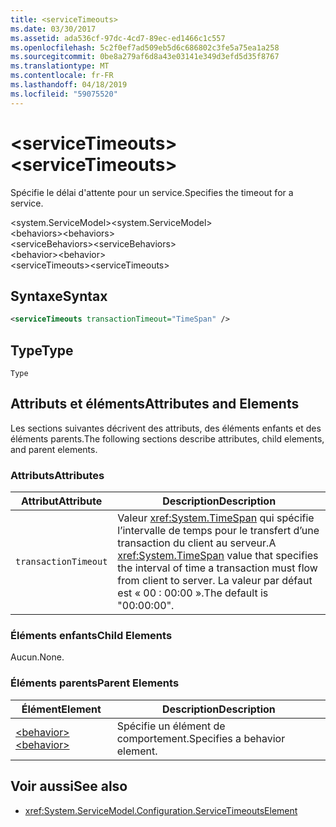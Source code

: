 ```yaml
---
title: <serviceTimeouts>
ms.date: 03/30/2017
ms.assetid: ada536cf-97dc-4cd7-89ec-ed1466c1c557
ms.openlocfilehash: 5c2f0ef7ad509eb5d6c686802c3fe5a75ea1a258
ms.sourcegitcommit: 0be8a279af6d8a43e03141e349d3efd5d35f8767
ms.translationtype: MT
ms.contentlocale: fr-FR
ms.lasthandoff: 04/18/2019
ms.locfileid: "59075520"
---
```

# <a name="servicetimeouts"></a><span data-ttu-id="f70d0-101">\<serviceTimeouts></span><span class="sxs-lookup"><span data-stu-id="f70d0-101">\<serviceTimeouts></span></span>
<span data-ttu-id="f70d0-102">Spécifie le délai d'attente pour un service.</span><span class="sxs-lookup"><span data-stu-id="f70d0-102">Specifies the timeout for a service.</span></span>  
  
 <span data-ttu-id="f70d0-103">\<system.ServiceModel></span><span class="sxs-lookup"><span data-stu-id="f70d0-103">\<system.ServiceModel></span></span>  
<span data-ttu-id="f70d0-104">\<behaviors></span><span class="sxs-lookup"><span data-stu-id="f70d0-104">\<behaviors></span></span>  
<span data-ttu-id="f70d0-105">\<serviceBehaviors></span><span class="sxs-lookup"><span data-stu-id="f70d0-105">\<serviceBehaviors></span></span>  
<span data-ttu-id="f70d0-106">\<behavior></span><span class="sxs-lookup"><span data-stu-id="f70d0-106">\<behavior></span></span>  
<span data-ttu-id="f70d0-107">\<serviceTimeouts></span><span class="sxs-lookup"><span data-stu-id="f70d0-107">\<serviceTimeouts></span></span>  
  
## <a name="syntax"></a><span data-ttu-id="f70d0-108">Syntaxe</span><span class="sxs-lookup"><span data-stu-id="f70d0-108">Syntax</span></span>  
  
```xml  
<serviceTimeouts transactionTimeout="TimeSpan" />
```  
  
## <a name="type"></a><span data-ttu-id="f70d0-109">Type</span><span class="sxs-lookup"><span data-stu-id="f70d0-109">Type</span></span>  
 `Type`  
  
## <a name="attributes-and-elements"></a><span data-ttu-id="f70d0-110">Attributs et éléments</span><span class="sxs-lookup"><span data-stu-id="f70d0-110">Attributes and Elements</span></span>  
 <span data-ttu-id="f70d0-111">Les sections suivantes décrivent des attributs, des éléments enfants et des éléments parents.</span><span class="sxs-lookup"><span data-stu-id="f70d0-111">The following sections describe attributes, child elements, and parent elements.</span></span>  
  
### <a name="attributes"></a><span data-ttu-id="f70d0-112">Attributs</span><span class="sxs-lookup"><span data-stu-id="f70d0-112">Attributes</span></span>  
  
|<span data-ttu-id="f70d0-113">Attribut</span><span class="sxs-lookup"><span data-stu-id="f70d0-113">Attribute</span></span>|<span data-ttu-id="f70d0-114">Description</span><span class="sxs-lookup"><span data-stu-id="f70d0-114">Description</span></span>|  
|---------------|-----------------|  
|`transactionTimeout`|<span data-ttu-id="f70d0-115">Valeur <xref:System.TimeSpan> qui spécifie l’intervalle de temps pour le transfert d’une transaction du client au serveur.</span><span class="sxs-lookup"><span data-stu-id="f70d0-115">A <xref:System.TimeSpan> value that specifies the interval of time a transaction must flow from client to server.</span></span> <span data-ttu-id="f70d0-116">La valeur par défaut est « 00 : 00:00 ».</span><span class="sxs-lookup"><span data-stu-id="f70d0-116">The default is "00:00:00".</span></span>|  
  
### <a name="child-elements"></a><span data-ttu-id="f70d0-117">Éléments enfants</span><span class="sxs-lookup"><span data-stu-id="f70d0-117">Child Elements</span></span>  
 <span data-ttu-id="f70d0-118">Aucun.</span><span class="sxs-lookup"><span data-stu-id="f70d0-118">None.</span></span>  
  
### <a name="parent-elements"></a><span data-ttu-id="f70d0-119">Éléments parents</span><span class="sxs-lookup"><span data-stu-id="f70d0-119">Parent Elements</span></span>  
  
|<span data-ttu-id="f70d0-120">Élément</span><span class="sxs-lookup"><span data-stu-id="f70d0-120">Element</span></span>|<span data-ttu-id="f70d0-121">Description</span><span class="sxs-lookup"><span data-stu-id="f70d0-121">Description</span></span>|  
|-------------|-----------------|  
|[<span data-ttu-id="f70d0-122">\<behavior></span><span class="sxs-lookup"><span data-stu-id="f70d0-122">\<behavior></span></span>](../../../../../docs/framework/configure-apps/file-schema/wcf/behavior-of-endpointbehaviors.md)|<span data-ttu-id="f70d0-123">Spécifie un élément de comportement.</span><span class="sxs-lookup"><span data-stu-id="f70d0-123">Specifies a behavior element.</span></span>|  
  
## <a name="see-also"></a><span data-ttu-id="f70d0-124">Voir aussi</span><span class="sxs-lookup"><span data-stu-id="f70d0-124">See also</span></span>

- <xref:System.ServiceModel.Configuration.ServiceTimeoutsElement>
